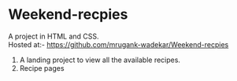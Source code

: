 # Weekend-recpies
A project in HTML and CSS. <br>
Hosted at:- https://github.com/mrugank-wadekar/Weekend-recpies
1. A landing project to view all the available recipes.
2. Recipe pages
